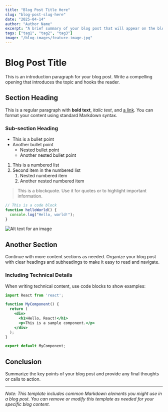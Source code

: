 ```yaml
---
title: "Blog Post Title Here"
slug: "blog-post-slug-here"
date: "2025-04-14"
author: "Author Name"
excerpt: "A brief summary of your blog post that will appear on the blog listing page."
tags: ["tag1", "tag2", "tag3"]
image: "/blog-images/feature-image.jpg"
---
```


# Blog Post Title

This is an introduction paragraph for your blog post. Write a compelling opening that introduces the topic and hooks the reader.

## Section Heading

This is a regular paragraph with **bold text**, *italic text*, and [a link](https://example.com). You can format your content using standard Markdown syntax.

### Sub-section Heading

- This is a bullet point
- Another bullet point
  - Nested bullet point
  - Another nested bullet point

1. This is a numbered list
2. Second item in the numbered list
   1. Nested numbered item
   2. Another nested numbered item

> This is a blockquote. Use it for quotes or to highlight important information.

```javascript
// This is a code block
function helloWorld() {
  console.log("Hello, world!");
}
```

![Alt text for an image](/path/to/image.jpg)

## Another Section

Continue with more content sections as needed. Organize your blog post with clear headings and subheadings to make it easy to read and navigate.

### Including Technical Details

When writing technical content, use code blocks to show examples:

```jsx
import React from 'react';

function MyComponent() {
  return (
    <div>
      <h1>Hello, React!</h1>
      <p>This is a sample component.</p>
    </div>
  );
}

export default MyComponent;
```

## Conclusion

Summarize the key points of your blog post and provide any final thoughts or calls to action.

---

*Note: This template includes common Markdown elements you might use in a blog post. You can remove or modify this template as needed for your specific blog content.*